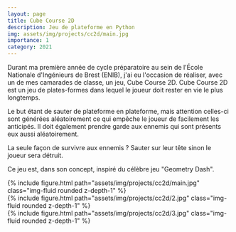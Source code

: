 ```yaml
---
layout: page
title: Cube Course 2D
description: Jeu de plateforme en Python
img: assets/img/projects/cc2d/main.jpg
importance: 1
category: 2021
---
```


Durant ma première année de cycle préparatoire au sein de l'École Nationale d'Ingénieurs de Brest (ENIB), j'ai eu l'occasion de réaliser, avec un de mes camarades de classe, un jeu, Cube Course 2D. Cube Course 2D est un jeu de plates-formes dans lequel le joueur doit rester en vie le plus longtemps.

Le but étant de sauter de plateforme en plateforme, mais attention celles-ci sont générées aléatoirement ce qui empêche le joueur de facilement les anticipés. Il doit également prendre garde aux ennemis qui sont présents eux aussi aléatoirement.

La seule façon de survivre aux ennemis ?
Sauter sur leur tête sinon le joueur sera détruit.

Ce jeu est, dans son concept, inspiré du célèbre jeu "Geometry Dash".

<div class="row">
    <div class="col-sm mt-3 mt-md-0">
        {% include figure.html path="assets/img/projects/cc2d/main.jpg" class="img-fluid rounded z-depth-1" %}
    </div>
    <div class="col-sm mt-3 mt-md-0">
        {% include figure.html path="assets/img/projects/cc2d/2.jpg" class="img-fluid rounded z-depth-1" %}
    </div>
    <div class="col-sm mt-3 mt-md-0">
        {% include figure.html path="assets/img/projects/cc2d/3.jpg" class="img-fluid rounded z-depth-1" %}
    </div>
</div>
